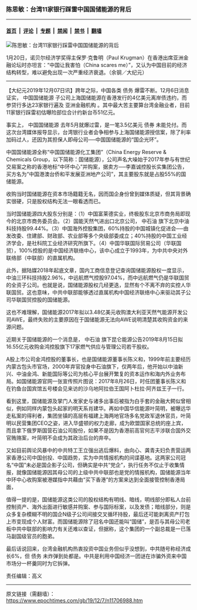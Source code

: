 ### 陈思敏：台湾11家银行踩雷中国国储能源的背后

---

#### [首页](../../../..?n11706988) &nbsp;|&nbsp; [评论](../../../../../epoch-comment?n11706988) &nbsp;|&nbsp; [专题](../../../../../epoch-special?n11706988) &nbsp;|&nbsp; [禁闻](../../../../../epoch-news?n11706988) &nbsp;|&nbsp; [禁书](../../../../../books?n11706988) &nbsp;|&nbsp; [翻墙](https://github.com/gfw-breaker/nogfw/blob/master/README.md?n11706988)


<div><img alt="陈思敏：台湾11家银行踩雷中国国储能源的背后" class="attachment-djy_600_400 size-djy_600_400 wp-post-image" src="https://i.epochtimes.com/assets/uploads/2015/02/150120083250100615-600x400.jpg"/>
<div class="caption">
 <p>
  1月20日，诺贝尔经济学奖得主保罗‧克鲁明（Paul Krugman）在香港出席亚洲金融论坛时亦坦言：“中国让我害怕（China scares me）”，又认为中国目前的经济结构转型，难以避免出现一次严重经济衰退。（余钢／大纪元）
 </p>
</div></div><hr/><div class="post_content" id="artbody" itemprop="articleBody">
 <!-- article content begin -->
 <p>
  【大纪元2019年12月07日讯】跨年之际，中国各类
  <ok href="https://www.epochtimes.com/gb/tag/%E5%80%BA%E5%8A%A1.html">
   债务
  </ok>
  爆雷不断。12月6日消息证实，
  <ok href="https://www.epochtimes.com/gb/tag/%E4%B8%AD%E5%9B%BD%E5%9B%BD%E5%82%A8%E8%83%BD%E6%BA%90.html">
   中国国储能源
  </ok>
  子公司上海国储能源在香港发行的4亿美元离岸债违约，而参贷行多达23家银行遍及
  <ok href="https://www.epochtimes.com/gb/tag/%E4%BA%9A%E6%B4%B2%E9%87%91%E8%9E%8D%E6%9C%BA%E6%9E%84.html">
   亚洲金融机构
  </ok>
  。其中最大苦主要算台湾金融业者，目前11家银行踩雷初估曝险部位合计约新台币51亿元。
 </p>
 <p>
  事实上，
  <ok href="https://www.epochtimes.com/gb/tag/%E4%B8%AD%E5%9B%BD%E5%9B%BD%E5%82%A8%E8%83%BD%E6%BA%90.html">
   中国国储能源
  </ok>
  去年5月就爆过雷，是一笔3.5亿美元
  <ok href="https://www.epochtimes.com/gb/tag/%E5%80%BA%E5%88%B8.html">
   债券
  </ok>
  未能兑付。而这次台湾媒体报导显示，台湾银行业者会争相参与上海国储能源授信案，除了利率加码过人，还因为其担保人即母公司──中国国储能源的“国企光环”。
 </p>
 <p>
  中国国储能源全称“中国国储能源化工集团”（China Energy Reserve &amp; Chemicals Group，以下简称：国储能源），公司声名大噪始于2017年参与有世纪交易案之称的香港地标“中环中心”并购案，据卖方──李嘉诚控股长实集团公告，买方名为“中国港澳台侨和平发展亚洲地产公司”，其主要股东就是占股55%的国储能源。
 </p>
 <p>
  收购当时国储能源在资本市场籍籍无名，因而国企身份曾到媒体质疑，但其背景确实很硬，只是股权结构无法一眼看透而已。
 </p>
 <p>
  当时国储能源四大股东分别是：（1）中国富莱德实业，终极股东北京市商务局即现今的北京市商务委员会。（2）国能天然气进出口北京公司，
  <ok href="https://www.epochtimes.com/gb/tag/%E4%B8%AD%E7%9F%B3%E6%B2%B9.html">
   中石油
  </ok>
  旗下北京中油科技持股99.44%。（3）中国海外控股集团，60%持股的中国城镇化促进会──由发改委、住建部、财政部、农业部等多个央级部委成立；40%持股的中国工业经济学会，是社科院工业经济研究所旗下。（4）中国华联国际贸易公司（华联国贸），100%控股的是中国经济联络中心，该中心成立于1993年，为中共中央对外联络部（中联部）的直属机构。
 </p>
 <p>
  此外，据陆媒2018年起底文章，国内工商信息登记查询国储能源股权一度显示，中油三环科技持股2.96%，中远航燃气控股97.04%，而中远航燃气仍是华联国贸的全资子公司。也就是说，国储能源股权几经更迭，显然有个不离不弃的实控人华联国贸。这也意味，中共中联部能够透过直属机构中国经济联络中心来驱动其子公司华联国贸控股的国储能源。
 </p>
 <p>
  这也不难理解，国储能源2017年拟以3.48亿美元收购澳大利亚天然气能源开发公司AWE，最终失败的主要原因在于国储能源无法向AWE说明清楚其收购资金的来源问题。
 </p>
 <p>
  近期关于国储能源的一个消息是，
  <ok href="https://www.epochtimes.com/gb/tag/%E4%B8%AD%E7%9F%B3%E6%B2%B9.html">
   中石油
  </ok>
  旗下昆仑能源公告2019年8月15日拟16.55亿元收购金鸿控股旗下17家燃气供应与管理公司若干股权。
 </p>
 <p>
  A股上市公司金鸿控股的董事长，也是国储能源董事长陈义和，1999年前主要经历内蒙古包头市官场，2000年弃官投身中石油旗下，仅两年后，他开始以中油新兴、中油金鸿、新能国际等公司为核心平台展开繁复的资本运作和海内外业务布局。如国储能源官网一张宣传照片图说：2017年8月26日，时任团董事长陈义和在钓鱼台国宾馆五号楼会见来访的沙乌地阿拉伯王国阿卜杜拉‧阿齐兹王子一行。
 </p>
 <p>
  看到这里，国储能源及掌门人发家史与诸多出事后被指为白手套的金融大鳄似曾相似，例如同样内蒙包头起家的明天系肖建华。再如中国华信能源叶简明，被曝远华走私案的得利者，集团坐镇的高层有福建上海两地官场多名党政军退休官员，叶简明以民营集团CEO之姿，进入华盛顿的权力走廊，成为欧盟国家总统的座上宾，而且拿下俄罗斯国营石油公司股份，如果不是因为香港前高官何志平涉联合国外交官贿赂案，叶简明不会成为其政治后台的弃卒。
 </p>
 <p>
  又如目前舆论风暴中的中共特工王立强出逃后爆料，由向心、龚青夫妇负责营运两家香港公司中国创投、中国趋势，实为中共情报机构的间谍基地。这两家公司冠名“中国”未必是国企影子公司，但确实是中共“党企”，执行任务不仅止于收集情报，就像国储能源因其母公司的上级中共中联部也是党的情报机构，国储能源当年中环中心收购案被港媒指中共藉由“买下香港”的方案来达到全面接管控制香港局面，
 </p>
 <p>
  值得一提的是，国储能源这类公司的股权结构有明线、暗线，明线部分即私人台前控制资产、海外出面进行敏感并购案、参与国际标案，以及发债；暗线部分，则是众多复杂模糊不明的国企N级子公司间接交叉循环持股，最后还可能剥离资产打包上市变现成个人财富。而国储能源除了冠名中国还能叫“国储”，是否与其母公司老板中共中联部的影响力有关还难以查证，但据称，这个集团的一个副总裁是一已落马副国级官员的胞弟。
 </p>
 <p>
  最后话说回来，台湾金融机构热衷投资中国业务但似乎没想到，中共随号称经济成长6%，但
  <ok href="https://www.epochtimes.com/gb/tag/%E5%80%BA%E5%8A%A1.html">
   债务
  </ok>
  未炸弹到处都是。中共是利用中国经济一团谜在诈骗外资来中国市场分一杯羹同时为它拆弹。
 </p>
 <p>
  责任编辑：高义
 </p>
 <!-- article content end -->
 <div id="below_article_ad">
 </div>
</div>


---

原文链接（需翻墙）：https://www.epochtimes.com/gb/19/12/7/n11706988.htm